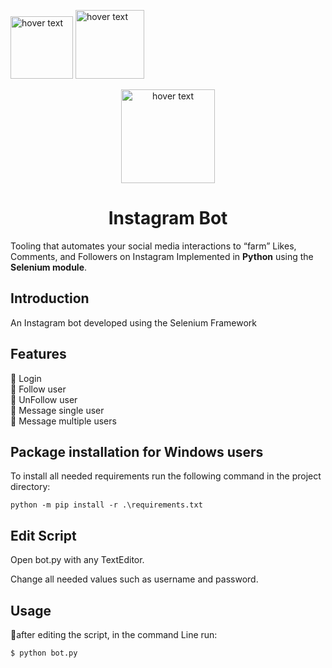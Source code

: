 

<p>
  <p align="left">
  <img src="https://camo.githubusercontent.com/e92213aaadf9a09a1de59645bdf98d401f51b0f7f86304fc2c9d801d1ff206d5/68747470733a2f2f696d672e736869656c64732e696f2f62616467652f6c616e67756167652d507974686f6e2d3031423046302e737667" width="100" title="hover text">
    <img src="https://camo.githubusercontent.com/33453ad2ee8d9398c6452313fc0d49f2f46749d704020e656ea01e59a280b997/68747470733a2f2f696d672e736869656c64732e696f2f62616467652f6275696c74253230776974682d53656c656e69756d2d79656c6c6f772e737667" width="110" title="hover text">
</p>


<p>
  <p align="center">
  <img src="https://camo.githubusercontent.com/48b5c67f0baa5b41fc98c96dad8de4771b0fc583d6b3dda417c7f8e01e801028/68747470733a2f2f692e696d6775722e636f6d2f734a7a665a734c2e6a7067" width="150" title="hover text">
</p>

<h1 align="center">Instagram Bot</h1>

Tooling that automates your social media interactions to “farm” Likes, Comments, and Followers on Instagram Implemented in **Python** using the **Selenium module**.

## Introduction
An Instagram bot developed using the Selenium Framework

## Features
🔵 Login <br>
🔵 Follow user <br>
🔵 UnFollow user <br>
🔵 Message single user <br>
🔵 Message multiple users <br>

## Package installation for Windows users

To install all needed requirements run the following command in the project directory: <br>

`python -m pip install -r .\requirements.txt`

## Edit Script
Open bot.py with any TextEditor.

Change all needed values such as username and password.

## Usage

🔹after editing the script, in the command Line run:

`$ python bot.py
`

